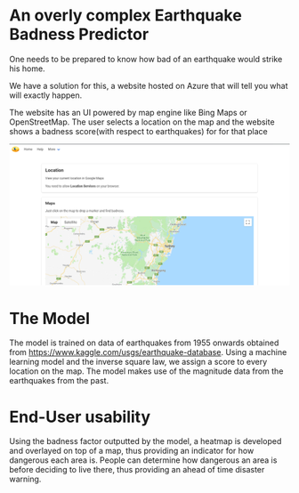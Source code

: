# An overly complex Earthquake Badness Predictor

One needs to be prepared to know how bad of an earthquake would strike his home.

We have a solution for this, a website hosted on Azure that will tell you what will exactly happen.

The website has an UI powered by map engine like Bing Maps or OpenStreetMap. The user selects a location on the map and the website shows a badness score(with respect to earthquakes) for for that place

![The Website](https://github.com/Genius1237/earthquake_predictor/raw/master/Screenshot%20from%202018-10-27%2020-27-17.png)

# The Model
The model is trained on data of earthquakes from 1955 onwards obtained from https://www.kaggle.com/usgs/earthquake-database.
Using a machine learning model and the inverse square law, we assign a score to every location on the map. The model makes use of the magnitude data from the earthquakes from the past.

# End-User usability
Using the badness factor outputted by the model, a heatmap is developed and overlayed on top of a map, thus providing an indicator for how dangerous each area is. People can determine how dangerous an area is before deciding to live there, thus providing an ahead of time disaster warning.
